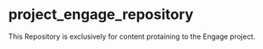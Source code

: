 # project_engage_repository
This Repository is exclusively for content protaining to the Engage project.
